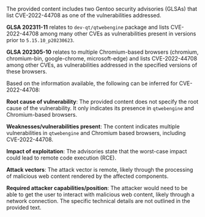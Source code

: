 The provided content includes two Gentoo security advisories (GLSAs) that list CVE-2022-44708 as one of the vulnerabilities addressed.

**GLSA 202311-11** relates to `dev-qt/qtwebengine` package and lists CVE-2022-44708 among many other CVEs as vulnerabilities present in versions prior to `5.15.10_p20230623`.

**GLSA 202305-10** relates to multiple Chromium-based browsers (chromium, chromium-bin, google-chrome, microsoft-edge) and lists CVE-2022-44708 among other CVEs, as vulnerabilities addressed in the specified versions of these browsers.

Based on the information available, the following can be inferred for CVE-2022-44708:

**Root cause of vulnerability**: The provided content does not specify the root cause of the vulnerability. It only indicates its presence in `qtwebengine` and Chromium-based browsers.

**Weaknesses/vulnerabilities present**: The content indicates multiple vulnerabilities in `qtwebengine` and Chromium based browsers, including CVE-2022-44708.

**Impact of exploitation**: The advisories state that the worst-case impact could lead to remote code execution (RCE).

**Attack vectors**: The attack vector is remote, likely through the processing of malicious web content rendered by the affected components.

**Required attacker capabilities/position**: The attacker would need to be able to get the user to interact with malicious web content, likely through a network connection. The specific technical details are not outlined in the provided text.